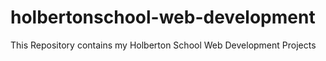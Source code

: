 # holbertonschool-web-development

This Repository contains my Holberton School Web Development Projects